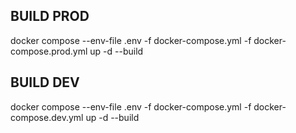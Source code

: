 ## BUILD PROD
docker compose --env-file .env -f docker-compose.yml -f docker-compose.prod.yml up -d --build


## BUILD DEV
docker compose --env-file .env -f docker-compose.yml -f docker-compose.dev.yml up -d --build